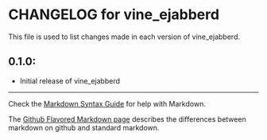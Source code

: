 # CHANGELOG for vine_ejabberd

This file is used to list changes made in each version of vine_ejabberd.

## 0.1.0:

* Initial release of vine_ejabberd

- - - 
Check the [Markdown Syntax Guide](http://daringfireball.net/projects/markdown/syntax) for help with Markdown.

The [Github Flavored Markdown page](http://github.github.com/github-flavored-markdown/) describes the differences between markdown on github and standard markdown.

